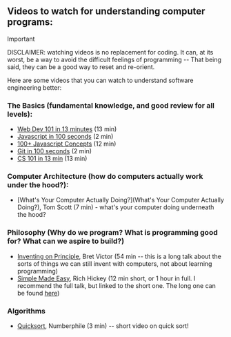 ## Videos to watch for understanding computer programs:

> [!IMPORTANT] 
> DISCLAIMER: watching videos is no replacement for coding. It can, at its worst, be a way to avoid the difficult feelings of programming -- That being said, they can be a good way to reset and re-orient.

Here are some videos that you can watch to understand software engineering better:

### The Basics (fundamental knowledge, and good review for all levels):
- [Web Dev 101 in 13 minutes](https://www.youtube.com/watch?v=erEgovG9WBs) (13 min)  
- [Javascript in 100 seconds](https://www.youtube.com/watch?v=DHjqpvDnNGE) (2 min)  
- [100+ Javascript Concepts](https://www.youtube.com/watch?v=lkIFF4maKMU) (12 min)  
- [Git in 100 seconds](https://www.youtube.com/watch?v=hwP7WQkmECE) (2 min)  
- [CS 101 in 13 min](https://www.youtube.com/watch?v=-uleG_Vecis) (13 min)  

### Computer Architecture (how do computers actually work under the hood?):
- [What's Your Computer Actually Doing?](What's Your Computer Actually Doing?), Tom Scott (7 min) - what's your computer doing underneath the hood?

### Philosophy (Why do we program? What is programming good for? What can we aspire to build?)
- [Inventing on Principle](https://vimeo.com/906418692), Bret Victor (54 min -- this is a long talk about the sorts of things we can still invent with computers, not about learning programming) 
- [Simple Made Easy](https://www.youtube.com/watch?v=F87PtAoJNtg), Rich Hickey (12 min short, or 1 hour in full. I recommend the full talk, but linked to the short one. The long one can be found [here](https://www.youtube.com/watch?v=SxdOUGdseq4))


### Algorithms
- [Quicksort](https://www.youtube.com/watch?v=XE4VP_8Y0BU), Numberphile (3 min) -- short video on quick sort!

